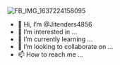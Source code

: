 ![FB_IMG_1637224158095](https://github.com/Jitenders4856/Jitenders4856/assets/128613661/2a133e18-ed69-40ae-8c9e-454ab7a366ba)
- 👋 Hi, I’m @Jitenders4856
- 👀 I’m interested in ...
- 🌱 I’m currently learning ...
- 💞️ I’m looking to collaborate on ...
- 📫 How to reach me ...

<!---
Jitenders4856/Jitenders4856 is a ✨ special ✨ repository because its `README.md` (this file) appears on your GitHub profile.
You can click the Preview link to take a look at your changes.
--->
